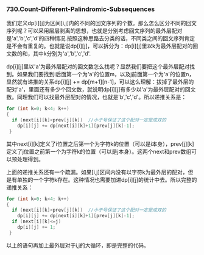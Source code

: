 ###  730.Count-Different-Palindromic-Subsequences

我们定义dp[i][j]为区间[i,j]内的不同的回文序列的个数。那么怎么区分不同的回文序列呢？可以采用层层剥离的思想，也就是分别考虑回文序列的最外层配对是'a','b','c','d'的四种情况.按照这种思路去分类的话，不同类之间的回文序列肯定是不会有重复的。也就是说dp[i][j]，可以拆分为：dp[i][j]里以k为最外层配对的回文数的和，其中k分别为'a','b','c','d'.

dp[i][j]里以'a'为最外层配对的回文数怎么找呢？显然我们要把这个最外层配对找到。如果我们要找到i后面第一个为'a'的位置m，以及j前面第一个为'a'的位置n，显然就有递推的关系dp[i][j] += dp[m+1][n-1]，可以这么理解：拔掉了最外层的配对'a'，里面还有多少个回文数，就说明dp[i][j]有多少以'a'为最外层配对的回文数。同理我们可以找最外层配对的情况，也就是'b','c','d'。所以递推关系是：
```cpp
for (int k=0; k<4; k++)
{
  if (next[i][k]<prev[j][k])  //小于号保证了这个配对一定是成双的
    dp[i][j] += dp[next[i][k]+1][prev[j][k]-1];
 }
```
其中next[i][k]定义了i位置之后第一个为字符k的位置（可以是i本身），prev[j][k]定义了j位置之前第一个为字符k的位置（可以是j本身）。这两个next和prev数组可以预处理得到。

上面的递推关系还有一个疏漏。如果[i,j]区间内没有以字符k为最外层的配对，但是有单独的一个字符k存在。这种情况也需要加进dp[i][j]的统计中去。所以完整的递推关系：
```cpp
for (int k=0; k<4; k++)
{
  if (next[i][k]<prev[j][k])  //小于号保证了这个配对一定是成双的
    dp[i][j] += dp[next[i][k]+1][prev[j][k]-1];
  if (next[i][k]<=j)
    dp[i][j] += 1;
 }
```
以上的语句再加上最外层对于i,j的大循环，即是完整的代码。

